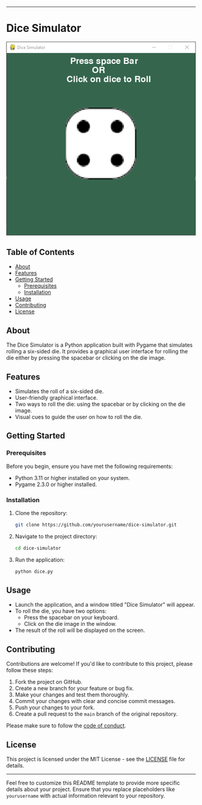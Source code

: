 
---

# Dice Simulator

![Dice Simulator Image](/images/diceDemo.png)

## Table of Contents

- [About](#about)
- [Features](#features)
- [Getting Started](#getting-started)
  - [Prerequisites](#prerequisites)
  - [Installation](#installation)
- [Usage](#usage)
- [Contributing](#contributing)
- [License](#license)

## About

The Dice Simulator is a Python application built with Pygame that simulates rolling a six-sided die. It provides a graphical user interface for rolling the die either by pressing the spacebar or clicking on the die image.

## Features

- Simulates the roll of a six-sided die.
- User-friendly graphical interface.
- Two ways to roll the die: using the spacebar or by clicking on the die image.
- Visual cues to guide the user on how to roll the die.

## Getting Started

### Prerequisites

Before you begin, ensure you have met the following requirements:

- Python 3.11 or higher installed on your system.
- Pygame 2.3.0 or higher installed.

### Installation

1. Clone the repository:

   ```bash
   git clone https://github.com/yourusername/dice-simulator.git
   ```

2. Navigate to the project directory:

   ```bash
   cd dice-simulator
   ```

3. Run the application:

   ```bash
   python dice.py
   ```

## Usage

- Launch the application, and a window titled "Dice Simulator" will appear.
- To roll the die, you have two options:
  - Press the spacebar on your keyboard.
  - Click on the die image in the window.
- The result of the roll will be displayed on the screen.

## Contributing

Contributions are welcome! If you'd like to contribute to this project, please follow these steps:

1. Fork the project on GitHub.
2. Create a new branch for your feature or bug fix.
3. Make your changes and test them thoroughly.
4. Commit your changes with clear and concise commit messages.
5. Push your changes to your fork.
6. Create a pull request to the `main` branch of the original repository.

Please make sure to follow the [code of conduct](CODE_OF_CONDUCT.md).

## License

This project is licensed under the MIT License - see the [LICENSE](LICENSE) file for details.

---

Feel free to customize this README template to provide more specific details about your project. Ensure that you replace placeholders like `yourusername` with actual information relevant to your repository.